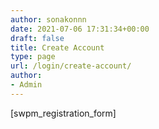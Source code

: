 ```yaml
---
author: sonakonnn
date: 2021-07-06 17:31:34+00:00
draft: false
title: Create Account
type: page
url: /login/create-account/
author:
- Admin
---
```


[swpm_registration_form]
